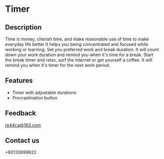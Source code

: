 # Timer

## Description
Time is money, cherish time, and make reasonable use of time to make everyday life better
It helps you being concentrated and focused while working or learning.
Set you preferred work and break duration. 
It will count down your work duration and remind you when it's time for a break.
Start the break timer and relax, surf the internet or get yourself a coffee. It will remind you when it's timer for the next work period.
## Features
- Timer with adjustable durations
- Procrastination button

## Feedback
re44ca@163.com

## Contact us
+60133699622
